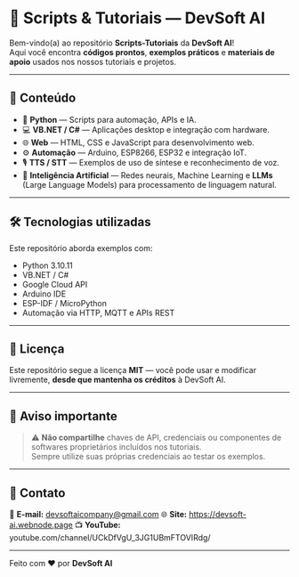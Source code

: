 # 🚀 Scripts & Tutoriais — DevSoft AI

Bem-vindo(a) ao repositório **Scripts-Tutoriais** da **DevSoft AI**!  
Aqui você encontra **códigos prontos**, **exemplos práticos** e **materiais de apoio** usados nos nossos tutoriais e projetos.

---

## 📂 Conteúdo
- 🐍 **Python** — Scripts para automação, APIs e IA.
- 💻 **VB.NET / C#** — Aplicações desktop e integração com hardware.
- 🌐 **Web** — HTML, CSS e JavaScript para desenvolvimento web.
- ⚙ **Automação** — Arduino, ESP8266, ESP32 e integração IoT.
- 🎙 **TTS / STT** — Exemplos de uso de síntese e reconhecimento de voz.
- 🧠 **Inteligência Artificial** — Redes neurais, Machine Learning e **LLMs** (Large Language Models) para processamento de linguagem natural.

---

## 🛠 Tecnologias utilizadas
Este repositório aborda exemplos com:
- Python 3.10.11
- VB.NET / C#
- Google Cloud API
- Arduino IDE
- ESP-IDF / MicroPython
- Automação via HTTP, MQTT e APIs REST

---

## 📜 Licença
Este repositório segue a licença **MIT** — você pode usar e modificar livremente, **desde que mantenha os créditos** à DevSoft AI.

---

## 📢 Aviso importante
> ⚠ **Não compartilhe** chaves de API, credenciais ou componentes de softwares proprietários incluídos nos tutoriais.  
> Sempre utilize suas próprias credenciais ao testar os exemplos.

---

## 💬 Contato
📧 **E-mail:** devsoftaicompany@gmail.com
🌐 **Site:** https://devsoft-ai.webnode.page
📺 **YouTube:** youtube.com/channel/UCkDfVgU_3JG1UBmFTOVIRdg/

---

Feito com ❤️ por **DevSoft AI**

